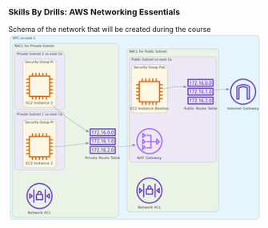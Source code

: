 ### Skills By Drills: AWS Networking Essentials

Schema of the network that will be created during the course 
![network_schema](img/network-schema.png)
